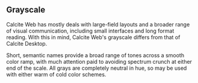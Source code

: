 ## Grayscale
Calcite Web has mostly deals with large-field layouts and a broader range of visual communication, including small interfaces and long format reading. With this in mind, Calcite Web's grayscale differs from that of Calcite Desktop.

Short, semantic names provide a broad range of tones across a smooth color ramp, with much attention paid to avoiding spectrum crunch at either end of the scale. All grays are completely neutral in hue, so may be used with either warm of cold color schemes.
